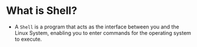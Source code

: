 # What is Shell?
- A `Shell` is a program that acts as the interface between you and the Linux System, enabling you to enter commands for the operating system to execute.